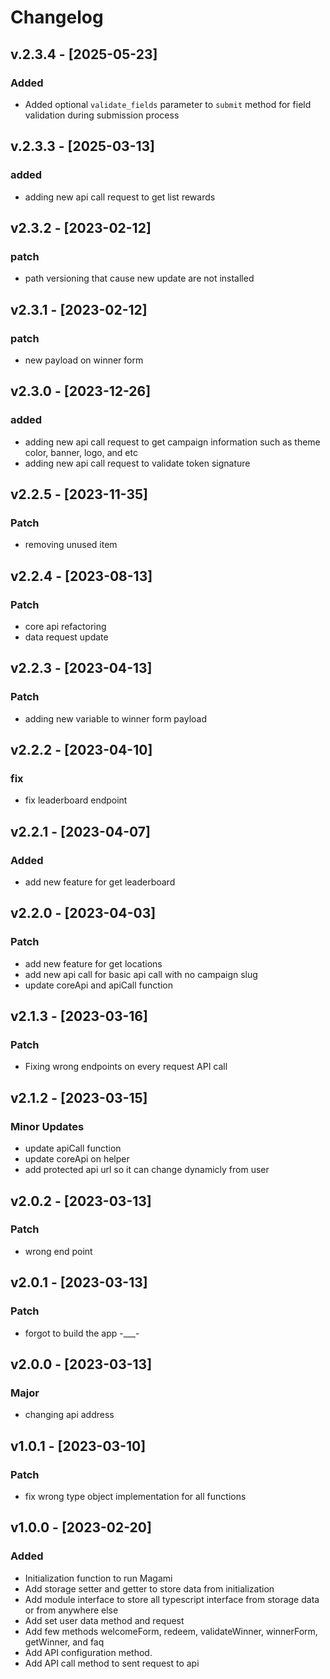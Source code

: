 # Changelog

## v.2.3.4 - [2025-05-23]

### Added

-   Added optional `validate_fields` parameter to `submit` method for field validation during submission process

## v.2.3.3 - [2025-03-13]

### added

-   adding new api call request to get list rewards

## v2.3.2 - [2023-02-12]

### patch

-   path versioning that cause new update are not installed

## v2.3.1 - [2023-02-12]

### patch

-   new payload on winner form

## v2.3.0 - [2023-12-26]

### added

-   adding new api call request to get campaign information such as theme color, banner, logo, and etc
-   adding new api call request to validate token signature

## v2.2.5 - [2023-11-35]

### Patch

-   removing unused item

## v2.2.4 - [2023-08-13]

### Patch

-   core api refactoring
-   data request update

## v2.2.3 - [2023-04-13]

### Patch

-   adding new variable to winner form payload

## v2.2.2 - [2023-04-10]

### fix

-   fix leaderboard endpoint

## v2.2.1 - [2023-04-07]

### Added

-   add new feature for get leaderboard

## v2.2.0 - [2023-04-03]

### Patch

-   add new feature for get locations
-   add new api call for basic api call with no campaign slug
-   update coreApi and apiCall function

## v2.1.3 - [2023-03-16]

### Patch

-   Fixing wrong endpoints on every request API call

## v2.1.2 - [2023-03-15]

### Minor Updates

-   update apiCall function
-   update coreApi on helper
-   add protected api url so it can change dynamicly from user

## v2.0.2 - [2023-03-13]

### Patch

-   wrong end point

## v2.0.1 - [2023-03-13]

### Patch

-   forgot to build the app -\_\_\_-

## v2.0.0 - [2023-03-13]

### Major

-   changing api address

## v1.0.1 - [2023-03-10]

### Patch

-   fix wrong type object implementation for all functions

## v1.0.0 - [2023-02-20]

### Added

-   Initialization function to run Magami
-   Add storage setter and getter to store data from initialization
-   Add module interface to store all typescript interface from storage data or from anywhere else
-   Add set user data method and request
-   Add few methods welcomeForm, redeem, validateWinner, winnerForm, getWinner, and faq
-   Add API configuration method.
-   Add API call method to sent request to api
